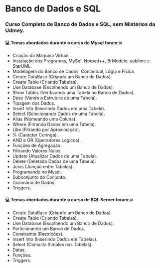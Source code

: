 # Banco de Dados e SQL
### Curso Completo de Banco de Dados e SQL, sem Mistérios da Udmey.
#### :computer: Temas abordados durante o curso de Mysql foram::boom:
- Criação da Máquina Virtual.
- Instalação dos Programas, MySql, Notpad++, BrModelo, sublime e StarUML.
- Modelagem do Banco de Dados, Conceitual, Lógia e Física.
- Create DataBase (Criando um Banco de Dados).
- Create Table (Criando Tabelas).
- Use Database (Escolhendo um Banco de Dados).
- Show Tables (Verificando uma Tabela no Banco de Dados).
- Desc (Vendo a Estrutura de uma Tabela).
- Tipagem dos Dados.
- Insert Into (Inserindo Dados em uma Tabela).
- Select (Selecionando Dados de uma Tabela).
- Alias (Nomeando uma Coluna).
- Where (Fitrando Dados em uma Tabela).
- Like (Fitrando por Aproximação).
- % (Caracter Coringa).
- AND e OR (Operadores Lógicos).
- Funções de Agregação.
- Filtrando Valores Nulos.
- Update (Atualizar Dados de uma Tabela).
- Delete (Deletado Dados de uma Tabela).
- Joins (Junção entre Tabelas).
- Programando no Mysql.
- Subconjunto do Conjunto.
- Dicionário de Dados.
- Triggers.
#### :computer: Temas abordados durante o curso de SQL Server foram::boom:
- Create DataBase (Criando um Banco de Dados).
- Create Table (Criando Tabelas).
- Use Database (Escolhendo um Banco de Dados).
- Particionando um Banco de Dados.
- Constraints (Restrições).
- Insert Into (Inserindo Dados em Tabelas).
- Select (Consulta Simples nas Tabelas).
- Datas.
- Funções.
- Triggers.
